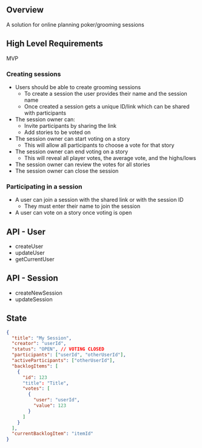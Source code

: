 ## Overview

A solution for online planning poker/grooming sessions

## High Level Requirements

MVP

### Creating sessions

- Users should be able to create grooming sessions
  - To create a session the user provides their name and the session name
  - Once created a session gets a unique ID/link which can be shared with participants
- The session owner can:
  - Invite participants by sharing the link
  - Add stories to be voted on
- The session owner can start voting on a story
  - This will allow all participants to choose a vote for that story
- The session owner can end voting on a story
  - This will reveal all player votes, the average vote, and the highs/lows
- The session owner can review the votes for all stories
- The session owner can close the session

### Participating in a session

- A user can join a session with the shared link or with the session ID
  - They must enter their name to join the session
- A user can vote on a story once voting is open

## API - User

- createUser
- updateUser
- getCurrentUser

## API - Session

- createNewSession
- updateSession

## State

```json
{
  "title": "My Session",
  "creator": "userId",
  "status": "OPEN", // VOTING CLOSED
  "participants": ["userId", "otherUserId"],
  "activeParticipants": ["otherUserId"],
  "backlogItems": [
    {
      "id": 123
      "title": "Title",
      "votes": [
        {
          "user": "userId",
          "value": 123
        }
      ]
    }
  ],
  "currentBacklogItem": "itemId"
}
```
